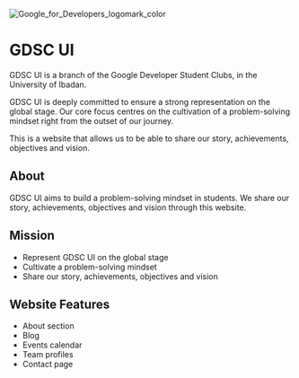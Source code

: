 
![Google_for_Developers_logomark_color](https://github.com/GDSC-UI/Website/assets/103947598/ec9599c0-a20c-4003-9332-f6fc7dec6f3a)




# GDSC UI


<p align="center">

GDSC UI is a branch of the Google Developer Student Clubs, in the University of Ibadan.

</p>

<p align="center">

GDSC UI is deeply committed to ensure a strong representation on the global stage. Our core focus centres on the cultivation of a problem-solving mindset right from the outset of our journey.

</p>

<p align="center">

This is a website that allows us to be able to share our story, achievements, objectives and vision.

</p>

<p align="center">

## About

</p>

<p align="center">

GDSC UI aims to build a problem-solving mindset in students. We share our story, achievements, objectives and vision through this website.

</p>

<p align="center"> 

## Mission

</p>

<p align="center">

- Represent GDSC UI on the global stage
- Cultivate a problem-solving mindset
- Share our story, achievements, objectives and vision

</p>

<p align="center">

## Website Features

</p>

<p align="center">

- About section
- Blog  
- Events calendar
- Team profiles
- Contact page

</p>


